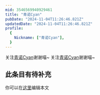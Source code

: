 ```yaml
---
mid: 3546569940929461
title: "青诺Cyan"
pubDate: "2024-11-04T11:26:46.821Z"
updatedDate: "2024-11-04T11:26:46.821Z"
profile:
  {
    Nickname: ["青诺Cyan"],
  }
---
```


关注[青诺Cyan](https://space.bilibili.com/3546569940929461)谢谢喵~ 关注[青诺Cyan](https://space.bilibili.com/3546569940929461)谢谢喵~

## 此条目有待补充
你可以在[这里](https://github.com/Yuhanawa/VTuber.ICU-Content/edit/master/v/青诺Cyan/index.md)编辑本文
